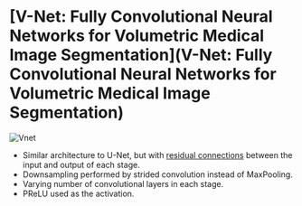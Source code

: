 # [V-Net: Fully Convolutional Neural Networks for Volumetric Medical Image Segmentation](V-Net: Fully Convolutional Neural Networks for Volumetric Medical Image Segmentation)

![Vnet](https://camo.githubusercontent.com/d3691bd39b74d10164610b8b9cb9376f70b40da4/687474703a2f2f6d6174746d6163792e696f2f766e65742e7079746f7263682f696d616765732f6469616772616d2e706e67)

- Similar architecture to U-Net, but with [residual connections](https://arxiv.org/abs/1512.03385) between the input and output of each stage.
- Downsampling performed by strided convolution instead of MaxPooling.
- Varying number of convolutional layers in each stage.
- PReLU used as the activation.

